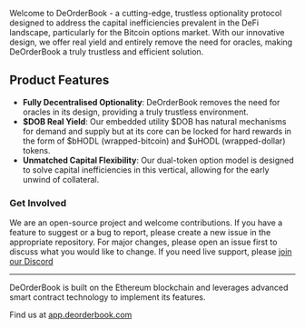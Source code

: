
Welcome to DeOrderBook - a cutting-edge, trustless optionality protocol designed to address the capital inefficiencies prevalent in the DeFi landscape, particularly for the Bitcoin options market. With our innovative design, we offer real yield and entirely remove the need for oracles, making DeOrderBook a truly trustless and efficient solution.

## Product Features
- **Fully Decentralised Optionality**: DeOrderBook removes the need for oracles in its design, providing a truly trustless environment.
- **$DOB Real Yield**: Our embedded utility $DOB has natural mechanisms for demand and supply but at its core can be locked for hard rewards in the form of $bHODL (wrapped-bitcoin) and $uHODL (wrapped-dollar) tokens.
- **Unmatched Capital Flexibility**: Our dual-token option model is designed to solve capital inefficiencies in this vertical, allowing for the early unwind of collateral.

### Get Involved

We are an open-source project and welcome contributions. If you have a feature to suggest or a bug to report, please create a new issue in the appropriate repository. For major changes, please open an issue first to discuss what you would like to change. If you need live support, please [join our Discord](https://discord.gg/4r5jvZm6)

---

DeOrderBook is built on the Ethereum blockchain and leverages advanced smart contract technology to implement its features.

Find us at [app.deorderbook.com](https://app.deorderbook.com)
